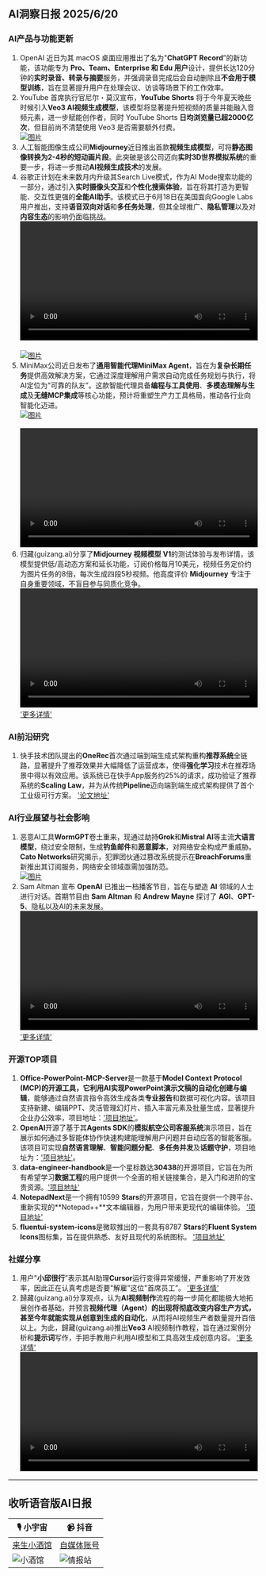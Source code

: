 ## AI洞察日报 2025/6/20

### **AI产品与功能更新**
1.  OpenAI 近日为其 macOS 桌面应用推出了名为"**ChatGPT Record**”的新功能，该功能专为 **Pro、Team、Enterprise 和 Edu 用户**设计，提供长达120分钟的**实时录音、转录与摘要**服务，并强调录音完成后会自动删除且**不会用于模型训练**，旨在显著提升用户在处理会议、访谈等场景下的工作效率。 
2.  YouTube 首席执行官尼尔・莫汉宣布，**YouTube Shorts** 将于今年夏天晚些时候引入**Veo3 AI视频生成模型**，该模型将显著提升短视频的质量并能融入音频元素，进一步赋能创作者，同时 YouTube Shorts **日均浏览量已超2000亿次**，但目前尚不清楚使用 Veo3 是否需要额外付费。 <br/> [![图片](https://cdn.jsdmirror.com/gh/justlovemaki/imagehub@main/assets/2025/07/news_01jzjcc4tpeqxs1tepmyxwmm1n.jpg)](https://cdn.jsdmirror.com/gh/justlovemaki/imagehub@main/assets/2025/07/news_01jzjcc4tpeqxs1tepmyxwmm1n.jpg) <br/>
3.  人工智能图像生成公司**Midjourney**近日推出首款**视频生成模型**，可将**静态图像转换为2-4秒的短动画片段**。此突破是该公司迈向**实时3D世界模拟系统**的重要一步，将进一步推动**AI视频生成技术**的发展。
4.  谷歌正计划在未来数月内升级其Search Live模式，作为AI Mode搜索功能的一部分，通过引入**实时摄像头交互**和**个性化搜索体验**，旨在将其打造为更智能、交互性更强的**全能AI助手**。该模式已于6月18日在美国面向Google Labs用户推出，支持**语音双向对话**和**多任务处理**，但其全球推广、**隐私管理**以及对**内容生态**的影响仍面临挑战。 <br/> <video src="https://cdn.jsdmirror.com/gh/justlovemaki/imagehub@main/assets/2025/07/news_01jzjce8syf888tkek9p615q6x.mp4" controls="controls" width="100%"></video> <br/> <br/> [![图片](https://cdn.jsdmirror.com/gh/justlovemaki/imagehub@main/assets/2025/07/news_01jzjccg1tejrv25xwn7e626bc.png)](https://cdn.jsdmirror.com/gh/justlovemaki/imagehub@main/assets/2025/07/news_01jzjccg1tejrv25xwn7e626bc.png) <br/>
5.  MiniMax公司近日发布了**通用智能代理MiniMax Agent**，旨在为**复杂长期任务**提供高效解决方案，它通过深度理解用户需求自动完成任务规划与执行，将AI定位为"可靠的队友”。这款智能代理具备**编程与工具使用**、**多模态理解与生成**及**无缝MCP集成**等核心功能，预计将重塑生产力工具格局，推动各行业向智能化迈进。 <br/> [![图片](https://cdn.jsdmirror.com/gh/justlovemaki/imagehub@main/assets/2025/07/news_01jzjccbb7fsdr4ghsk8kgct3y.png)](https://cdn.jsdmirror.com/gh/justlovemaki/imagehub@main/assets/2025/07/news_01jzjccbb7fsdr4ghsk8kgct3y.png) <br/> <br/> <video src="https://cdn.jsdmirror.com/gh/justlovemaki/imagehub@main/assets/2025/07/news_01jzjcdtvye9y9pnjkfsnjgxr4.mp4" controls="controls" width="100%"></video> <br/>
6.  归藏(guizang.ai)分享了**Midjourney 视频模型 V1**的测试体验与发布详情，该模型提供低/高动态方案和延长功能，订阅价格每月10美元，视频任务定价约为图片任务的8倍，每次生成四段5秒视频。他高度评价 **Midjourney** 专注于自身重要领域，不盲目参与同质化竞争。 <video src="https://cdn.jsdmirror.com/gh/justlovemaki/imagehub@main/assets/2025/07/news_01jzjcjtwmf7bv13cqbv9dvrh1.mp4" controls="controls" width="100%"></video> ['更多详情'](https://x.com/op7418/status/1935518217784672295)

### **AI前沿研究**
1.  快手技术团队提出的**OneRec**首次通过端到端生成式架构重构**推荐系统**全链路，显著提升了推荐效果并大幅降低了运营成本，使得**强化学习**技术在推荐场景中得以有效应用。该系统已在快手App服务约25%的请求，成功验证了推荐系统的**Scaling Law**，并为从传统**Pipeline**迈向端到端生成式架构提供了首个工业级可行方案。 ['论文地址'](https://www.jiqizhixin.com/articles/2025-06-19-10)

### **AI行业展望与社会影响**
1.  恶意AI工具**WormGPT**卷土重来，现通过劫持**Grok**和**Mistral AI**等主流**大语言模型**，绕过安全限制，生成**钓鱼邮件**和**恶意脚本**，对网络安全构成严重威胁。**Cato Networks**研究揭示，犯罪团伙通过篡改系统提示在**BreachForums**重新推出其订阅服务，网络安全领域亟需加强防范。 <br/> [![图片](https://cdn.jsdmirror.com/gh/justlovemaki/imagehub@main/assets/2025/07/news_01jzjcc99dfrft14e0jmeqwfyy.jpg)](https://cdn.jsdmirror.com/gh/justlovemaki/imagehub@main/assets/2025/07/news_01jzjcc99dfrft14e0jmeqwfyy.jpg) <br/>
2.  Sam Altman 宣布 **OpenAI** 已推出一档播客节目，旨在与塑造 **AI** 领域的人士进行对话。首期节目由 **Sam Altman** 和 **Andrew Mayne** 探讨了 **AGI**、**GPT-5**、隐私以及AI的未来发展。 <video src="https://video.twimg.com/amplify_video/1935116772740579330/vid/avc1/1920x1080/tTPtREXpufpg2UMt.mp4?tag=16" controls="controls" width="100%"></video> ['更多详情'](https://x.com/sama/status/1935402032896295148)

### **开源TOP项目**
1.  **Office-PowerPoint-MCP-Server**是一款基于**Model Context Protocol (MCP)**的开源工具，它利用AI实现**PowerPoint演示文稿的自动化创建与编辑**，能够通过自然语言指令高效生成各类**专业报告**和数据可视化内容。该项目支持新建、编辑PPT、灵活管理幻灯片、插入丰富元素及批量生成，显著提升企业办公效率，项目地址：['项目地址'](https://github.com/GongRzhe/Office-PowerPoint-MCP-Server)。
2.  **OpenAI**开源了基于其**Agents SDK**的**模拟航空公司客服系统**演示项目，旨在展示如何通过多智能体协作快速构建能理解用户问题并自动应答的智能客服。该项目可实现**自然语言理解**、**智能问题分配**、**多任务并发**及**话题守护**，项目地址为：['项目地址'](https://github.com/openai/openai-cs-agents-demo)。
3.  **data-engineer-handbook**是一个星标数达**30438**的开源项目，它旨在为所有希望学习**数据工程**的用户提供一个全面的相关链接集合，是入门和进阶的宝贵资源。['项目地址'](https://github.com/DataExpert-io/data-engineer-handbook)
4.  **NotepadNext**是一个拥有10599 **Stars**的开源项目，它旨在提供一个跨平台、重新实现的**Notepad++**文本编辑器，为用户带来更现代的编辑体验。 ['项目地址'](https://github.com/dail8859/NotepadNext)
5.  **fluentui-system-icons**是微软推出的一套具有8787 **Stars**的**Fluent System Icons**图标集，旨在提供熟悉、友好且现代的系统图标。 ['项目地址'](https://github.com/microsoft/fluentui-system-icons)

### **社媒分享**
1.  用户"**小邱很行**”表示其AI助理**Cursor**运行变得异常缓慢，严重影响了开发效率，因此正在认真考虑是否要"解雇”这位"首席员工”。 ['更多详情'](https://m.okjike.com/originalPosts/6853d17bb7f4ddcfdfd2d092)
2.  歸藏(guizang.ai)分享观点，认为**AI视频制作**流程的每一步简化都能极大地拓展创作者基础，并预言**视频代理（Agent）**的出现将彻底改变内容生产方式，甚至今年就能实现从创意到生成的**自动化**，从而将AI视频生产者数量提升百倍以上。为此，歸藏(guizang.ai)推出**Veo3** AI视频制作教程，旨在通过案例分析和**提示词**写作，手把手教用户利用AI模型和工具高效生成创意内容。 ['更多详情'](https://x.com/op7418/status/1935374788371038696) <video src="https://cdn.jsdmirror.com/gh/justlovemaki/imagehub@main/assets/2025/07/news_01jzjcgq44fj6vck8myjnryv1k.mp4" controls="controls" width="100%"></video>

---

## **收听语音版AI日报**

| 🎙️ **小宇宙** | 📹 **抖音** |
| --- | --- |
| [来生小酒馆](https://www.xiaoyuzhoufm.com/podcast/683c62b7c1ca9cf575a5030e)  |   [自媒体账号](https://www.douyin.com/user/MS4wLjABAAAAwpwqPQlu38sO38VyWgw9ZjDEnN4bMR5j8x111UxpseHR9DpB6-CveI5KRXOWuFwG)| 
| ![小酒馆](https://cdn.jsdmirror.com/gh/justlovemaki/imagehub@main/logo/f959f7984e9163fc50d3941d79a7f262.md.png) | ![情报站](https://cdn.jsdmirror.com/gh/justlovemaki/imagehub@main/logo/7fc30805eeb831e1e2baa3a240683ca3.md.png) |

    

